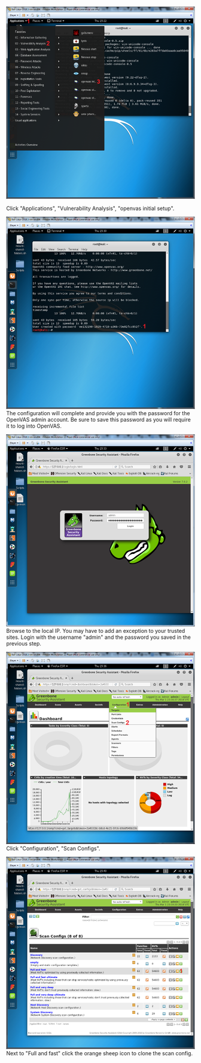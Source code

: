 
![](images/1.png?raw=true)

Click "Applications", "Vulnerability Analysis", "openvas initial setup".




![](images/2.png?raw=true)
The configuration will complete and provide you with the password for the OpenVAS admin account. Be sure to save this password as you will require it to log into OpenVAS.









![](images/3.png?raw=true)
Browse to the local IP.  You may have to add an exception to your trusted sites. Login with the username "admin" and the password you saved in the previous step.






![](images/4.png?raw=true)
Click "Configuration", "Scan Configs".




![](images/5.png?raw=true)
Next to "Full and fast" click the orange sheep icon to clone the scan config.















































